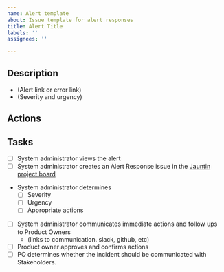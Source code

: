 ```yaml
---
name: Alert template
about: Issue template for alert responses
title: Alert Title
labels: ''
assignees: ''

---
```


## Description

- (Alert link or error link)
- (Severity and urgency)

## Actions

## Tasks

- [ ] System administrator views the alert
- [ ] System administrator creates an Alert Response issue in the [Jauntin project board](https://github.com/orgs/jauntin/projects/4)
- System administrator determines
  - [ ] Severity
  - [ ] Urgency
  - [ ] Appropriate actions
- [ ] System administrator communicates immediate actions and follow ups to Product Owners
  - (links to communication. slack, github, etc)
- [ ] Product owner approves and confirms actions
- [ ] PO determines whether the incident should be communicated with Stakeholders.